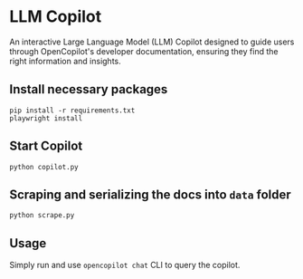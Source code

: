 # LLM Copilot 

An interactive Large Language Model (LLM) Copilot designed to guide users through OpenCopilot's developer documentation, ensuring they find the right information and insights.

## Install necessary packages

```shell
pip install -r requirements.txt
playwright install
```

## Start Copilot

```shell
python copilot.py
```

## Scraping and serializing the docs into `data` folder

```shell
python scrape.py
```

## Usage

Simply run and use `opencopilot chat` CLI to query the copilot.
